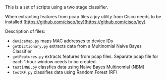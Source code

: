 This is a set of scripts using a two stage classifier. 

When extracting features from pcap files a joy utility from Cisco needs to be installed [https://github.com/cisco/joy](https://github.com/cisco/joy)

Description of files:

- `deviceMap.py` maps MAC addresses to device IDs
- `getDictionary.py` extracts data from a Multinomial Naive Bayes Classifier
- `getFeatures.py` extracts features from pcap files. Separate pcap file for each 1 hour window needs to be created. 
- `testiMNB.py` classfies data using Naive Bayes Multinomial (NBM)
- `testRF.py` classifies data using Random Forest (RF)
